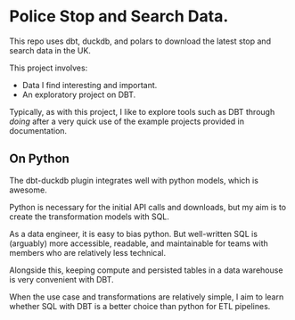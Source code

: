 # Police Stop and Search Data.
This repo uses dbt, duckdb, and polars to download the latest stop and search data in the UK.

This project involves:
- Data I find interesting and important.
- An exploratory project on DBT.

Typically, as with this project, I like to explore tools such as DBT through *doing* after a very quick use of the example projects provided in documentation.


## On Python

The dbt-duckdb plugin integrates well with python models, which is awesome.

Python is necessary for the initial API calls and downloads, but my aim is to create the transformation models with SQL. 

As a data engineer, it is easy to bias python. But well-written SQL is (arguably) more accessible, readable, and maintainable for teams with members who are relatively less technical.

Alongside this, keeping compute and persisted tables in a data warehouse is very convenient with DBT.

When the use case and transformations are relatively simple, I aim to learn whether SQL with DBT is a better choice than python for ETL pipelines.